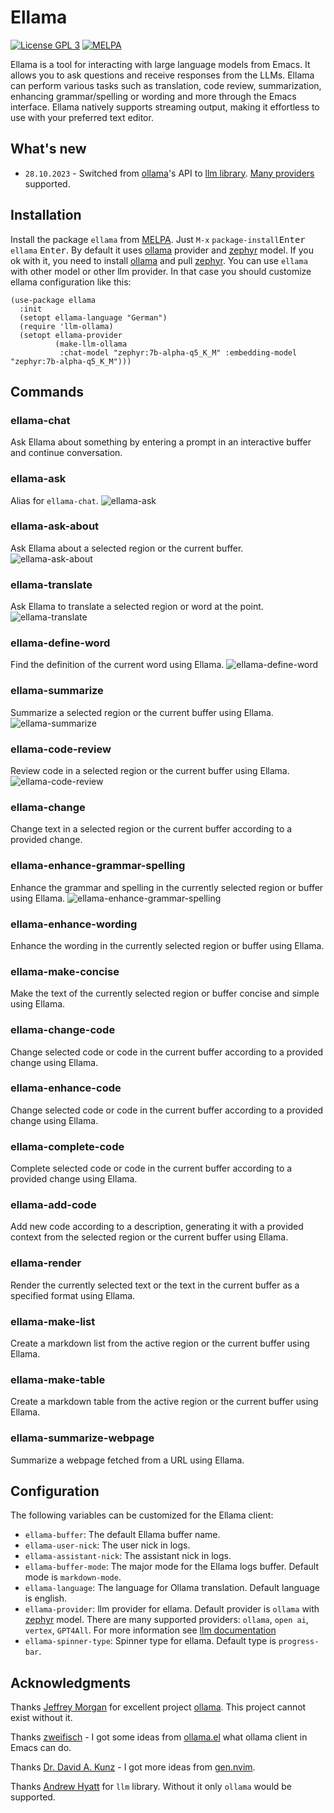 # Ellama

[![License GPL 3](https://img.shields.io/badge/license-GPL_3-green.svg)](http://www.gnu.org/licenses/gpl-3.0.txt)
[![MELPA](https://melpa.org/packages/ellama-badge.svg)](https://melpa.org/#/ellama)

Ellama is a tool for interacting with large language models from
Emacs. It allows you to ask questions and receive responses from the
LLMs. Ellama can perform various tasks such as translation, code
review, summarization, enhancing grammar/spelling or wording and
more through the Emacs interface. Ellama natively supports streaming
output, making it effortless to use with your preferred text editor.

## What's new

- `28.10.2023` - Switched from
[ollama](https://github.com/jmorganca/ollama)'s API to [llm
library](https://elpa.gnu.org/packages/llm.html). [Many
providers](https://github.com/ahyatt/llm#setting-up-providers)
supported.

## Installation

Install the package `ellama` from
[MELPA](https://melpa.org/#/getting-started). Just `M-x`
`package-install`<kbd>Enter</kbd> `ellama` <kbd>Enter</kbd>.
By default it uses [ollama](https://github.com/jmorganca/ollama)
provider and [zephyr](https://ollama.ai/library/zephyr) model. If you
ok with it, you need to install
[ollama](https://github.com/jmorganca/ollama) and pull
[zephyr](https://ollama.ai/library/zephyr). You can use `ellama` with
other model or other llm provider. In that case you should customize
ellama configuration like this:

``` emacs-lisp
(use-package ellama
  :init
  (setopt ellama-language "German")
  (require 'llm-ollama)
  (setopt ellama-provider
		  (make-llm-ollama
		   :chat-model "zephyr:7b-alpha-q5_K_M" :embedding-model "zephyr:7b-alpha-q5_K_M")))
```

## Commands

### ellama-chat

Ask Ellama about something by entering a prompt in an interactive
buffer and continue conversation.

### ellama-ask

Alias for `ellama-chat`.
![ellama-ask](imgs/ellama-ask.gif)

### ellama-ask-about

Ask Ellama about a selected region or the current buffer.
![ellama-ask-about](imgs/ellama-ask-about.gif)

### ellama-translate

Ask Ellama to translate a selected region or word at the point.
![ellama-translate](imgs/ellama-translate.gif)

### ellama-define-word

Find the definition of the current word using Ellama.
![ellama-define-word](imgs/ellama-define-word.gif)

### ellama-summarize

Summarize a selected region or the current buffer using Ellama.
![ellama-summarize](imgs/ellama-summarize.gif)

### ellama-code-review

Review code in a selected region or the current buffer using Ellama.
![ellama-code-review](imgs/ellama-code-review.gif)

### ellama-change

Change text in a selected region or the current buffer according to a provided change.

### ellama-enhance-grammar-spelling

Enhance the grammar and spelling in the currently selected region or
buffer using Ellama.
![ellama-enhance-grammar-spelling](imgs/ellama-enhance-grammar-spelling.gif)

### ellama-enhance-wording

Enhance the wording in the currently selected region or buffer using Ellama.

### ellama-make-concise

Make the text of the currently selected region or buffer concise and simple using Ellama.

### ellama-change-code

Change selected code or code in the current buffer according to a provided change using Ellama.

### ellama-enhance-code

Change selected code or code in the current buffer according to a provided change using Ellama.

### ellama-complete-code

Complete selected code or code in the current buffer according to a provided change using Ellama.

### ellama-add-code

Add new code according to a description, generating it with a provided context from the selected region or the current buffer using Ellama.

### ellama-render

Render the currently selected text or the text in the current buffer as a specified format using Ellama.

### ellama-make-list

Create a markdown list from the active region or the current buffer using Ellama.

### ellama-make-table

Create a markdown table from the active region or the current buffer using Ellama.

### ellama-summarize-webpage

Summarize a webpage fetched from a URL using Ellama.

## Configuration

The following variables can be customized for the Ellama client:

- `ellama-buffer`: The default Ellama buffer name.
- `ellama-user-nick`: The user nick in logs.
- `ellama-assistant-nick`: The assistant nick in logs.
- `ellama-buffer-mode`: The major mode for the Ellama logs buffer.
  Default mode is `markdown-mode`.
- `ellama-language`: The language for Ollama translation. Default
  language is english.
- `ellama-provider`: llm provider for ellama. Default provider is
  `ollama` with [zephyr](https://ollama.ai/library/zephyr) model.
  There are many supported providers: `ollama`, `open ai`, `vertex`,
  `GPT4All`. For more information see [llm
  documentation](https://elpa.gnu.org/packages/llm.html)
- `ellama-spinner-type`: Spinner type for ellama. Default type is
  `progress-bar`.

## Acknowledgments

Thanks [Jeffrey Morgan](https://github.com/jmorganca) for excellent
project [ollama](https://github.com/jmorganca/ollama). This project
cannot exist without it.

Thanks [zweifisch](https://github.com/zweifisch) - I got some ideas
from [ollama.el](https://github.com/zweifisch/ollama) what ollama
client in Emacs can do.

Thanks [Dr. David A. Kunz](https://github.com/David-Kunz) - I got more
ideas from [gen.nvim](https://github.com/David-Kunz/gen.nvim).

Thanks [Andrew Hyatt](https://github.com/ahyatt) for `llm` library.
Without it only `ollama` would be supported.
